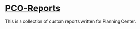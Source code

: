 # [PCO-Reports](https://tschieck.github.io/PCO-Reports/)

This is a collection of custom reports written for Planning Center.
